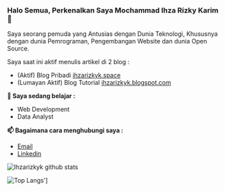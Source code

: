 ### Halo Semua, Perkenalkan Saya Mochammad Ihza Rizky Karim 👋

Saya seorang pemuda yang Antusias dengan Dunia Teknologi, Khususnya
dengan dunia Pemrograman, Pengembangan Website dan dunia Open Source.

Saya saat ini aktif menulis artikel di 2 blog :
- (Aktif) Blog Pribadi [ihzarizkyk.space](http://ihzarizkyk.space/)
- (Lumayan Aktif) Blog Tutorial [ihzarizkyk.blogspot.com](https://ihzarizkyk.blogspot.com/)

<!--
**ihzarizkyk/ihzarizkyk** is a ✨ _special_ ✨ repository because its `README.md` (this file) appears on your GitHub profile.

Here are some ideas to get you started:

- 🔭 I’m currently working on ...
- 🌱 I’m currently learning ...
- 👯 I’m looking to collaborate on ...
- 🤔 I’m looking for help with ...
- 💬 Ask me about ...
- 😄 Pronouns: ...
- ⚡ Fun fact: ...
-->

**🌱 Saya sedang belajar :**

- Web Development
- Data Analyst

**📫 Bagaimana cara menghubungi saya :**

- [Email](mailto:ihzarizky30@gmail.com)
- [Linkedin](https://www.linkedin.com/in/mochammad-ihza-rizky-karim/)

![Ihzarizkyk github stats](https://github-readme-stats.vercel.app/api?username=ihzarizkyk&show_icons=true)

![Top Langs'](https://github-readme-stats.vercel.app/api/top-langs/?username=ihzarizkyk&layout=compact)]

